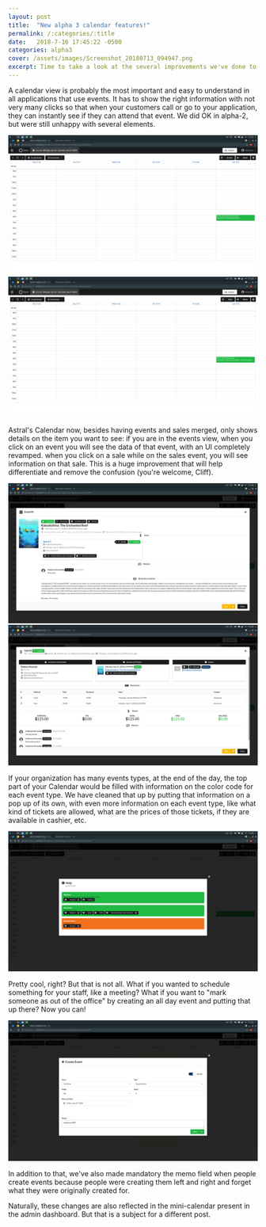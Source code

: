 ```yaml
---
layout: post
title:  "New alpha 3 calendar features!"
permalink: /:categories/:title
date:   2018-7-16 17:45:22 -0500
categories: alpha3
cover: /assets/images/Screenshot_20180713_094947.png
excerpt: Time to take a look at the several improvements we've done to calendar!
---
```


A calendar view is probably the most important and easy to understand in all
applications that use events. It has to show the right information with not
very many clicks so that when your customers call or go to your application,
they can instantly see if they can attend that event. We did OK in alpha-2,
but were still unhappy with several elements.

<img src="/assets/images/2018-7-26-new-alpha-3-calendar-features/Screenshot_20180726_173139.png" class="ui image">

<img src="/assets/images/2018-7-26-new-alpha-3-calendar-features/Screenshot_20180726_173350.png" class="ui image">

Astral's Calendar now, besides having events and sales merged, only shows details
on the item you want to see: if you are in the events view, when you click on an
event you will see the data of that event, with an UI completely revamped. when
you click on a sale while on the sales event, you will see information on that
sale. This is a huge improvement that will help differentiate and remove the
confusion (you're welcome, Cliff).

<img src="/assets/images/2018-7-26-new-alpha-3-calendar-features/Screenshot_20180726_173439.png" class="ui image">

<img src="/assets/images/2018-7-26-new-alpha-3-calendar-features/Screenshot_20180726_173522.png" class="ui image">

If your organization has many events types, at the end of the day, the top part
of your Calendar would be filled with information on the color code for each
event type. We have cleaned that up by putting that information on a pop up
of its own, with even more information on each event type, like what kind of
tickets are allowed, what are the prices of those tickets, if they are available
in cashier, etc.

<img src="/assets/images/2018-7-26-new-alpha-3-calendar-features/Screenshot_20180726_173014.png" class="ui image">

Pretty cool, right? But that is not all. What if you wanted to schedule something
for your staff, like a meeting? What if you want to "mark someone as out of the
office" by creating an all day event and putting that up there? Now you can!

<img src="/assets/images/2018-7-26-new-alpha-3-calendar-features/Screenshot_20180726_172255.png" class="ui image">

In addition to that, we've also made mandatory the memo field when people create
events because people were creating them left and right and forget what they were
originally created for.

Naturally, these changes are also reflected in the mini-calendar present in the
admin dashboard. But that is a subject for a different post.
